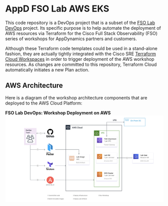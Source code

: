 # AppD FSO Lab AWS EKS

This code repository is a DevOps project that is a subset of the [FSO Lab DevOps](https://github.com/APO-SRE/fso-lab-devops) 
project. Its specific purpose is to help automate the deployment of AWS resources via Terraform for 
the Cisco Full Stack Observability (FSO) series of workshops for AppDynamics partners and customers.  

Although these Terraform code templates could be used in a stand-alone fashion, they are actually tightly 
integrated with the Cisco SRE [Terraform Cloud Workspaces](https://www.terraform.io/cloud-docs/workspaces) 
in order to trigger deployment of the AWS workshop resources. As changes are committed to this repository, 
Terraform Cloud automatically initiates a new Plan action.

## AWS Architecture

Here is a diagram of the workshop architecture components that are deployed to the AWS Cloud Platform:  

__FSO Lab DevOps: Workshop Deployment on AWS__
![Workshop_Deployment_on_AWS](./docs/images/FSO-Lab-DevOps-Workshop-Deployment-on-AWS.png)
